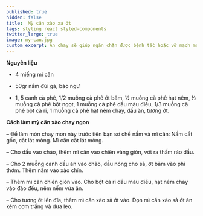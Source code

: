 ```yaml
---
published: true
hidden: false
title:  Mỳ căn xào xả ớt
tags: styling react styled-components
twitter_large: true
image: my-can.jpg
custom_excerpt: Ăn chay sẽ giúp ngăn chặn được bệnh tắc hoặc vỡ mạch máu ở người tăng huyết áp, hạn chế tai biến nhồi máu cơ tim.
---
```

**Nguyên liệu**

+ 4 miếng mì căn

+ 50gr nấm đùi gà, bào ngư

+ 1, 5 canh cà phê, 1/2 muỗng cà phê ớt băm, ½ muỗng cà phê hạt nêm, ½ muỗng cà phê bột ngọt, 1 muỗng cà phê dầu màu điều, 1/3 muỗng cà phê bột cà ri, 1 muỗng cà phê hạt nêm chay, dầu ăn, tương ớt.

**Cách làm mỳ căn xào chay ngon**

– Để làm món chay mon này trước tiên bạn sơ chế nấm và mì căn: Nấm cắt gốc, cắt lát mỏng. Mì căn cắt lát mỏng.

– Cho dầu vào chảo, thêm mì căn vào chiên vàng giòn, vớt ra thấm ráo dầu.

– Cho 2 muỗng canh dầu ăn vào chảo, dầu nóng cho sả, ớt băm vào phi thơm. Thêm nấm vào xào chín.

– Thêm mì căn chiên giòn vào. Cho bột cà ri dầu màu điều, hạt nêm chay vào đảo đều, nêm nếm vừa ăn.

– Cho tương ớt lên đĩa, thêm mì căn xào sả ớt vào. Dọn mì căn xào sả ớt ăn kèm cơm trắng và dưa leo.
